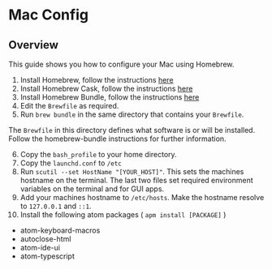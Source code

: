 # Mac Config

## Overview

This guide shows you how to configure your Mac using Homebrew.

1. Install Homebrew, follow the instructions [here](http://brew.sh/)
2. Install Homebrew Cask, follow the instructions [here](https://caskroom.github.io/)
3. Install Homebrew Bundle, follow the instructions [here](https://github.com/Homebrew/homebrew-bundle)
4. Edit the `Brewfile` as required.
5. Run `brew bundle` in the same directory that contains your `Brewfile`.

The `Brewfile` in this directory defines what software is or will be installed. Follow the homebrew-bundle instructions for further information.

6. Copy the `bash_profile` to your home directory.
7. Copy the `launchd.conf` to `/etc`
8. Run `scutil --set HostName "[YOUR_HOST]"`. This sets the machines hostname on the terminal.
The last two files set required environment variables on the terminal and for GUI apps.
9. Add your machines hostname to `/etc/hosts`. Make the hostname resolve to `127.0.0.1` and `::1`.
10. Install the following atom packages ( `apm install [PACKAGE]` )

 * atom-keyboard-macros
 * autoclose-html
 * atom-ide-ui
 * atom-typescript
